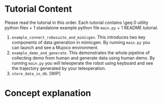 # Tutorial Content
Please read the tutorial in this order. Each tutorial contains \geq 0 utility python files + 1 standalone example python file `main.py` + 1 README tutorial.
1. `example_connect_robosuite_and_mimicgen`. This introduces two key components of data generation in mimicgen. By running `main.py` you can launch and see a Mujoco environment.
2. `example_demo_and_generate`. This demonstrates the whole pipeline of collecting demo from human and generate data using human demo. By running `main.py` you will teleoperate the robot using keyboard and see the trajectory generated by your teleoperation.
3. `store_data_in_db`. [WIP]

# Concept explanation
